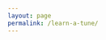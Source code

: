 ```yaml
---
layout: page
permalink: /learn-a-tune/
---
```

<script type="text/javascript">
    window.location = "/learn_a_tune/";
</script>
